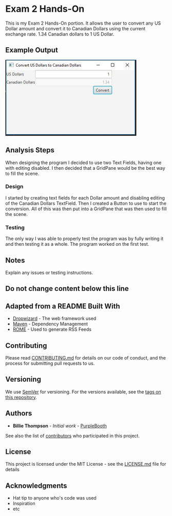 # Exam 2 Hands-On

This is my Exam 2 Hands-On portion. It allows the user to convert any US Dollar amount
and convert it to Canadian Dollars using the current exchange rate. 1.34 Canadian dollars
to 1 US Dollar.

## Example Output

![Sample Output](README.JPG)

## Analysis Steps

When designing the program I decided to use two Text Fields, having one with editing disabled.
I then decided that a GridPane would be the best way to fill the scene.

### Design

I started by creating text fields for each Dollar amount and disabling editing of the Canadian Dollars TextField.
Then I created a Button to use to start the conversion. All of this was then put into a GridPane that was then used
to fill the scene.

### Testing

The only way I was able to properly test the program was by fully writing it and then testing it as a whole. 
The program worked on the first test.

## Notes

Explain any issues or testing instructions.

## Do not change content below this line
## Adapted from a README Built With

* [Dropwizard](http://www.dropwizard.io/1.0.2/docs/) - The web framework used
* [Maven](https://maven.apache.org/) - Dependency Management
* [ROME](https://rometools.github.io/rome/) - Used to generate RSS Feeds

## Contributing

Please read [CONTRIBUTING.md](https://gist.github.com/PurpleBooth/b24679402957c63ec426) for details on our code of conduct, and the process for submitting pull requests to us.

## Versioning

We use [SemVer](http://semver.org/) for versioning. For the versions available, see the [tags on this repository](https://github.com/your/project/tags). 

## Authors

* **Billie Thompson** - *Initial work* - [PurpleBooth](https://github.com/PurpleBooth)

See also the list of [contributors](https://github.com/your/project/contributors) who participated in this project.

## License

This project is licensed under the MIT License - see the [LICENSE.md](LICENSE.md) file for details

## Acknowledgments

* Hat tip to anyone who's code was used
* Inspiration
* etc
